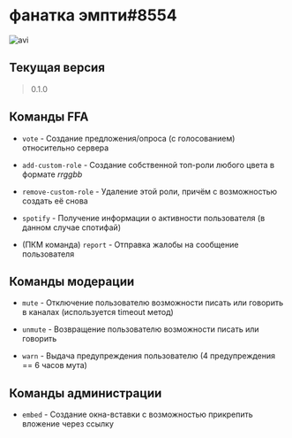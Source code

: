 # фанатка эмпти#8554

![avi](https://tlgrm.ru/_/stickers/a11/74a/a1174aab-be26-4620-ab7f-715798192ca1/6.jpg)

## Текущая версия
> 0.1.0

## Команды FFA

* `vote` - Создание предложения/опроса (с голосованием) относительно сервера

* `add-custom-role` - Создание собственной топ-роли любого цвета в формате *rrggbb*

* `remove-custom-role` - Удаление этой роли, причём с возможностью создать её снова

* `spotify` - Получение информации о активности пользователя (в данном случае спотифай)

* (ПКМ команда) `report` - Отправка жалобы на сообщение пользователя

## Команды модерации

* `mute` - Отключение пользователю возможности писать или говорить в каналах (используется timeout метод)

* `unmute` - Возвращение пользователю возможности писать или говорить

* `warn` - Выдача предупреждения пользователю (4 предупреждения == 6 часов мута)

## Команды администрации

* `embed` - Создание окна-вставки с возможностью прикрепить вложение через ссылку
